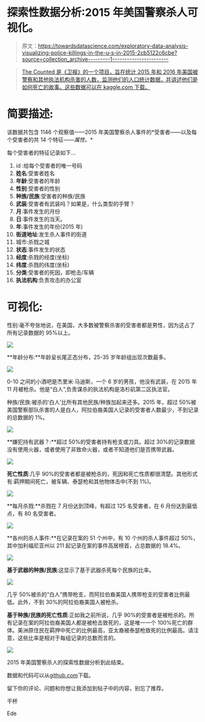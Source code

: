 # 探索性数据分析:2015 年美国警察杀人可视化。

> 原文：<https://towardsdatascience.com/exploratory-data-analysis-visualizing-police-killings-in-the-u-s-in-2015-2cb5122c6cbe?source=collection_archive---------1----------------------->

> [The Counted 是《卫报》的一个项目，旨在统计 2015 年和 2016 年美国被警察和其他执法机构杀害的人数，监测他们的人口统计数据，并讲述他们是如何死亡的故事。这些数据可以在 kaggle.com 下载。](https://www.kaggle.com/the-guardian/the-counted)

# **简要描述:**

该数据共包含 1146 个观察值——2015 年美国警察杀人事件的*受害者——以及每个受害者的共 14 个特征——*属性。**

每个受害者的特征记录如下…

1.  id :给每个受害者的唯一号码
2.  **姓名**:受害者姓名
3.  **年龄**:受害者的年龄
4.  **性别**:受害者的性别
5.  **种族/民族**:受害者的种族/民族
6.  **武装**:受害者有武装吗？如果是，什么类型的手臂？
7.  **月**:事件发生的月份
8.  **日**:事件发生的当天。
9.  **年**:事件发生的年份(2015 年)
10.  **街道地址**:发生杀人事件的街道
11.  城市:杀戮之城
12.  **状态**:事件发生的状态
13.  **经度**:杀戮的经度(坐标)
14.  **纬度**:杀戮的纬度(坐标)
15.  **分类**:受害者的死因，即枪击/车辆
16.  **执法机构**:负责攻击的办公室

# 可视化:

性别:毫不夸张地说，在美国，大多数被警察杀害的受害者都是男性，因为这占了所有记录数据的 95%以上。

![](img/61f7fedcf48822e8175b17766f8c0d4b.png)

**年龄分布:**年龄呈长尾正态分布，25-35 岁年龄组出现次数最多。

![](img/e50fc093e0ee2aa51c942b70aa580d4b.png)

0-10 之间的小酒吧是杰里米·马迪斯，一个 6 岁的男孩，他没有武装，在 2015 年 11 月被枪杀。他是“白人”,负责谋杀的执法机构是洛杉矶第二区执法官。

种族/民族:被杀的‘白人’比所有其他民族/种族加起来还多。2015 年，超过 50%被美国警察部队杀害的人是白人，阿拉伯裔美国人记录的受害者人数最少，不到记录的总数据的 1%。

![](img/7ea8b6b7c7ee8110cf0caa1649c424f2.png)

**嫌犯持有武器？:**超过 50%的受害者持有枪支或刀具。超过 30%的记录数据没有使用火器，或者使用了非致命火器，或者不知道他们是否携带武器。

![](img/5a0ba8afd005c957a14619cb1996e5b5.png)

**死亡性质**:几乎 90%的受害者都是被枪杀的，死因和死亡性质都很清楚。其他形式有:羁押期间死亡，被车辆、泰瑟枪和其他物体击中(不到 1%)。

![](img/03d04f21fa828e2ee57eced31dea41e5.png)

**每月杀戮:**杀戮在 7 月份达到顶峰，有超过 125 名受害者，在 6 月份达到最低点，有 80 名受害者。

![](img/0d8f8e3988d6089454228ab5ca5dee6f.png)

**各州的杀人事件:**在记录在案的 51 个州中，有 10 个州的杀人事件超过 50%，其中加利福尼亚州以 211 起记录在案的事件高居榜首，占总数据的 18.4%。

![](img/1582f46e442fdf4eb142424677318f18.png)

**基于武器的种族/民族**:这显示了基于武器杀死每个民族的比率。

![](img/085b9a308635ccb6ab5e1415425bf788.png)

几乎 50%被杀的“白人”携带枪支，而阿拉伯裔美国人携带枪支的受害者比例最低。此外，不到 30%的阿拉伯裔美国人被枪杀。

**基于种族/民族的死亡性质**:正如我之前所说，几乎 90%的受害者是被枪杀的。所有记录在案的阿拉伯裔美国人都是被枪击致死的，这是唯一一个 100%死亡的群体。美洲原住民在羁押中死亡的比例最高，亚太裔被泰瑟枪致死的比例最高。请注意，这些比率是相对于每组记录的总数而言的。

![](img/50bcafedf32f89f8b62a87d0e21f5fd7.png)

2015 年美国警察杀人的探索性数据分析到此结束。

数据和代码可以从[github.com](https://github.com/princeede/the_counted2015/blob/master/the_counted2015.py)下载。

留下你的评论、问题和你想让我添加到帖子中的内容，别忘了推荐。

干杯

Ede